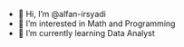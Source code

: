 - 👋 Hi, I’m @alfan-irsyadi
- 👀 I’m interested in Math and Programming
- 🌱 I’m currently learning Data Analyst

<!---
alfan-irsyadi/alfan-irsyadi is a ✨ special ✨ repository because its `README.md` (this file) appears on your GitHub profile.
You can click the Preview link to take a look at your changes.
--->
